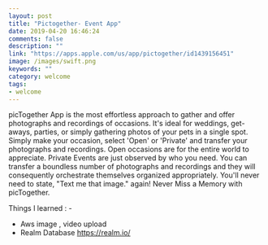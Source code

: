 ```yaml
---
layout: post
title: "Pictogether- Event App"
date: 2019-04-20 16:46:24
comments: false
description: ""
link: "https://apps.apple.com/us/app/pictogether/id1439156451"
image: /images/swift.png
keywords: ""
category: welcome
tags:
- welcome
---
```


picTogether App is the most effortless approach to gather and offer photographs and recordings of occasions. It's ideal for weddings, get-aways, parties, or simply gathering photos of your pets in a single spot. Simply make your occasion, select 'Open' or 'Private' and transfer your photographs and recordings. Open occasions are for the entire world to appreciate. Private Events are just observed by who you need. You can transfer a boundless number of photographs and recordings and they will consequently orchestrate themselves organized appropriately. You'll never need to state, "Text me that image." again! Never Miss a Memory with picTogether.

Things I learned : -
- Aws image , video upload 
- Realm Database https://realm.io/



